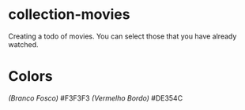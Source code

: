 # collection-movies
Creating a todo of movies. You can select those that you have already watched.

# Colors
*(Branco Fosco)* #F3F3F3
*(Vermelho Bordo)* #DE354C